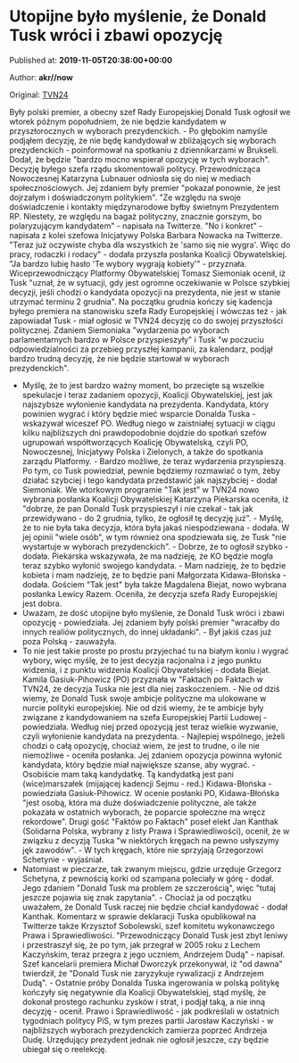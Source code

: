 
# Utopijne było myślenie, że Donald Tusk wróci i zbawi opozycję

Published at: **2019-11-05T20:38:00+00:00**

Author: **akr//now**

Original: [TVN24](https://www.tvn24.pl/wiadomosci-z-kraju,3/donald-tusk-nie-bedzie-kandydowal-na-prezydenta-komentarze-politykow,983163.html)

Były polski premier, a obecny szef Rady Europejskiej Donald Tusk ogłosił we wtorek późnym popołudniem, że nie będzie kandydatem w przyszłorocznych w wyborach prezydenckich. - Po głębokim namyśle podjąłem decyzję, że nie będę kandydował w zbliżających się wyborach prezydenckich - poinformował na spotkaniu z dziennikarzami w Brukseli. Dodał, że będzie "bardzo mocno wspierał opozycję w tych wyborach".
Decyzję byłego szefa rządu skomentowali politycy.
Przewodnicząca Nowoczesnej Katarzyna Lubnauer odniosła się do niej w mediach społecznościowych. Jej zdaniem były premier "pokazał ponownie, że jest dojrzałym i doświadczonym politykiem".
"Ze względu na swoje doświadczenie i kontakty międzynarodowe byłby świetnym Prezydentem RP. Niestety, ze względu na bagaż polityczny, znacznie gorszym, bo polaryzującym kandydatem" - napisała na Twitterze.
"No i konkret" - napisała z kolei szefowa Inicjatywy Polska Barbara Nowacka na Twitterze. "Teraz już oczywiste chyba dla wszystkich że 'samo się nie wygra'. Więc do pracy, rodaczki i rodacy" - dodała przyszła posłanka Koalicji Obywatelskiej.
"Ja bardzo lubię hasło 'Te wybory wygrają kobiety'" - przyznała.
Wiceprzewodniczący Platformy Obywatelskiej Tomasz Siemoniak ocenił, iż Tusk "uznał, że w sytuacji, gdy jest ogromne oczekiwanie w Polsce szybkiej decyzji, jeśli chodzi o kandydata opozycji na prezydenta, nie jest w stanie utrzymać terminu 2 grudnia".
Na początku grudnia kończy się kadencja byłego premiera na stanowisku szefa Rady Europejskiej i wówczas też - jak zapowiadał Tusk - miał ogłosić w TVN24 decyzję co do swojej przyszłości politycznej.
Zdaniem Siemoniaka "wydarzenia po wyborach parlamentarnych bardzo w Polsce przyspieszyły" i Tusk "w poczuciu odpowiedzialności za przebieg przyszłej kampanii, za kalendarz, podjął bardzo trudną decyzję, że nie będzie startował w wyborach prezydenckich".
- Myślę, że to jest bardzo ważny moment, bo przecięte są wszelkie spekulacje i teraz zadaniem opozycji, Koalicji Obywatelskiej, jest jak najszybsze wyłonienie kandydata na prezydenta. Kandydata, który powinien wygrać i który będzie mieć wsparcie Donalda Tuska - wskazywał wiceszef PO.
Według niego w zaistniałej sytuacji w ciągu kilku najbliższych dni prawdopodobnie dojdzie do spotkań szefów ugrupowań współtworzących Koalicję Obywatelską, czyli PO, Nowoczesnej, Inicjatywy Polska i Zielonych, a także do spotkania zarządu Platformy. - Bardzo możliwe, że teraz wydarzenia przyspieszą. Po tym, co Tusk powiedział, pewnie będziemy rozmawiać o tym, żeby działać szybciej i tego kandydata przedstawić jak najszybciej - dodał Siemoniak.
We wtorkowym programie "Tak jest" w TVN24 nowo wybrana posłanka Koalicji Obywatelskiej Katarzyna Piekarska oceniła, iż "dobrze, że pan Donald Tusk przyspieszył i nie czekał - tak jak przewidywano - do 2 grudnia, tylko, że ogłosił tę decyzję już". - Myślę, że to nie była taka decyzja, która była jakaś niespodziewana - dodała.
W jej opinii "wiele osób", w tym również ona spodziewała się, że Tusk "nie wystartuje w wyborach prezydenckich". - Dobrze, że to ogłosił szybko - dodała.
Piekarska wskazywała, że ma nadzieję, że KO będzie mogła teraz szybko wyłonić swojego kandydata. - Mam nadzieję, że to będzie kobieta i mam nadzieję, że to będzie pani Małgorzata Kidawa-Błońska - dodała.
Gościem "Tak jest" była także Magdalena Biejat, nowo wybrana posłanka Lewicy Razem. Oceniła, że decyzja szefa Rady Europejskiej jest dobra.
- Uważam, że dość utopijne było myślenie, że Donald Tusk wróci i zbawi opozycję - powiedziała. Jej zdaniem były polski premier "wracałby do innych realiów politycznych, do innej układanki". - Był jakiś czas już poza Polską - zauważyła.
- To nie jest takie proste po prostu przyjechać tu na białym koniu i wygrać wybory, więc myślę, że to jest decyzja racjonalna i z jego punktu widzenia, i z punktu widzenia Koalicji Obywatelskiej - dodała Biejat.
Kamila Gasiuk-Pihowicz (PO) przyznała w "Faktach po Faktach w TVN24, że decyzja Tuska nie jest dla niej zaskoczeniem. - Nie od dziś wiemy, że Donald Tusk swoje ambicje polityczne ma ulokowane w nurcie polityki europejskiej. Nie od dziś wiemy, że te ambicje były związane z kandydowaniem na szefa Europejskiej Partii Ludowej - powiedziała. Według niej przed opozycją jest teraz wielkie wyzwanie, czyli wyłonienie kandydata na prezydenta. - Najlepiej wspólnego, jeżeli chodzi o całą opozycję, chociaż wiem, że jest to trudne, o ile nie niemożliwe - oceniła posłanka. Jej zdaniem opozycja powinna wyłonić kandydata, który będzie miał największe szanse, aby wygrać. - Osobiście mam taką kandydatkę. Tą kandydatką jest pani (wice)marszałek (mijającej kadencji Sejmu - red.) Kidawa-Błońska - powiedziała Gasiuk-Pihowicz. W ocenie posłanki PO, Kidawa-Błońska "jest osobą, która ma duże doświadczenie polityczne, ale także pokazała w ostatnich wyborach, że poparcie społeczne ma wręcz rekordowe".
Drugi gość "Faktów po Faktach" poseł elekt Jan Kanthak (Solidarna Polska, wybrany z listy Prawa i Sprawiedliwości), ocenił, że w związku z decyzją Tuska "w niektórych kręgach na pewno usłyszymy jęk zawodów". - W tych kręgach, które nie sprzyjają Grzegorzowi Schetynie - wyjaśniał.
- Natomiast w pieczarze, tak zwanym miejscu, gdzie urzęduje Grzegorz Schetyna, z pewnością korki od szampana poleciały w górę - dodał. Jego zdaniem "Donald Tusk ma problem ze szczerością", więc "tutaj jeszcze pojawia się znak zapytania". - Chociaż ja od początku uważałem, że Donald Tusk raczej nie będzie chciał kandydować - dodał Kanthak.
Komentarz w sprawie deklaracji Tuska opublikował na Twitterze także Krzysztof Sobolewski, szef komitetu wykonawczego Prawa i Sprawiedliwości. "Przewodniczący Donald Tusk jest zbyt leniwy i przestraszył się, że po tym, jak przegrał w 2005 roku z Lechem Kaczyńskim, teraz przegra z jego uczniem, Andrzejem Dudą" - napisał.
Szef kancelarii premiera Michał Dworczyk przekonywał, iż "od dawna" twierdził, że "Donald Tusk nie zaryzykuje rywalizacji z Andrzejem Dudą". - Ostatnie próby Donalda Tuska ingerowania w polską politykę kończyły się negatywnie dla Koalicji Obywatelskiej, stąd myślę, że dokonał prostego rachunku zysków i strat, i podjął taką, a nie inną decyzję - ocenił.
Prawo i Sprawiedliwość - jak podkreślali w ostatnich tygodniach politycy PiS, w tym prezes partii Jarosław Kaczyński - w najbliższych wyborach prezydenckich zamierza poprzeć Andrzeja Dudę. Urzędujący prezydent jednak nie ogłosił jeszcze, czy będzie ubiegał się o reelekcję.
